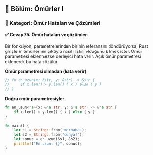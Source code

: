 ## 📘 Bölüm: Ömürler I  
### 🔹 Kategori: Ömür Hataları ve Çözümleri  
#### ✅ Cevap 75: Ömür hataları ve çözümleri

Bir fonksiyon, parametrelerinden birinin referansını döndürüyorsa, Rust girişlerin ömürlerinin çıktıyla nasıl ilişkili olduğunu bilmek ister. Ömür parametresi eklenmezse derleyici hata verir. Açık ömür parametresi eklenerek bu hata çözülür.

**Ömür parametresi olmadan (hata verir):**
```rust
// fn en_uzun(x: &str, y: &str) -> &str {
//     if x.len() > y.len() { x } else { y }
// }
```

**Doğru ömür parametresiyle:**
```rust
fn en_uzun<'a>(x: &'a str, y: &'a str) -> &'a str {
    if x.len() > y.len() { x } else { y }
}

fn main() {
    let s1 = String::from("merhaba");
    let s2 = String::from("dünya!");
    let sonuc = en_uzun(&s1, &s2);
    println!("En uzun: {}", sonuc);
}
```

